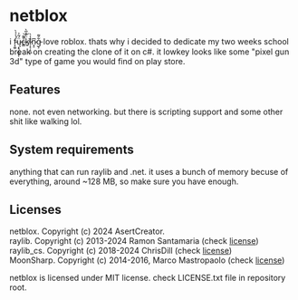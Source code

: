 ﻿# netblox
i f̵̞̼͈́͐̉̀͘ų̵͙͉̩̳̝̜̈́͂͐c̶͇̀͌̚͝k̸͍̈̓̌̅̀ȉ̷̦̙̦̝͖̾̀n̷͓̠͆g̵͕͋͌ love roblox. thats why i decided to 
dedicate my two weeks school break on creating the clone of it on c#. it lowkey
looks like some "pixel gun 3d" type of game you would find on play store.

## Features
none. not even networking. but there is scripting support and some other shit like
walking lol.

## System requirements
anything that can run raylib and .net. it uses a bunch of memory becuse of everything,
around ~128 MB, so make sure you have enough.

## Licenses
netblox. Copyright (c) 2024 AsertCreator. <br/>
raylib. Copyright (c) 2013-2024 Ramon Santamaria (check [license](https://github.com/raysan5/raylib/blob/master/LICENSE))<br/>
raylib_cs. Copyright (c) 2018-2024 ChrisDill (check [license](https://github.com/ChrisDill/Raylib-cs/blob/master/LICENSE))<br/>
MoonSharp. Copyright (c) 2014-2016, Marco Mastropaolo (check [license](https://github.com/moonsharp-devs/moonsharp/blob/master/LICENSE))<br/>

netblox is licensed under MIT license. check LICENSE.txt file in repository root.